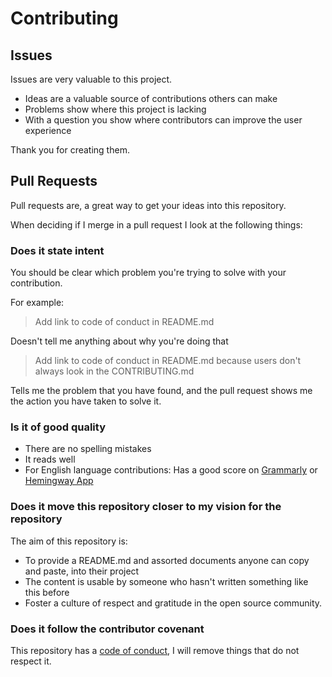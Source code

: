 # Contributing

## Issues

Issues are very valuable to this project.

- Ideas are a valuable source of contributions others can make
- Problems show where this project is lacking
- With a question you show where contributors can improve the user
  experience

Thank you for creating them.

## Pull Requests

Pull requests are, a great way to get your ideas into this repository.

When deciding if I merge in a pull request I look at the following
things:

### Does it state intent

You should be clear which problem you're trying to solve with your
contribution.

For example:

> Add link to code of conduct in README.md

Doesn't tell me anything about why you're doing that

> Add link to code of conduct in README.md because users don't always
> look in the CONTRIBUTING.md

Tells me the problem that you have found, and the pull request shows me
the action you have taken to solve it.

### Is it of good quality

- There are no spelling mistakes
- It reads well
- For English language contributions: Has a good score on
  [Grammarly](grammarly.com) or [Hemingway App](http://www.hemingwayapp.com/)

### Does it move this repository closer to my vision for the repository

The aim of this repository is:

- To provide a README.md and assorted documents anyone can copy and
  paste, into their project
- The content is usable by someone who hasn't written something like
  this before
- Foster a culture of respect and gratitude in the open source
  community.

### Does it follow the contributor covenant

This repository has a [code of conduct](CODE_OF_CONDUCT.md), I will
remove things that do not respect it.
